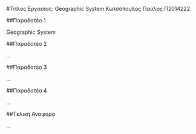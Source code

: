 #Τίτλος Εργασίας: Geographic System
Κωτσόπουλος Παύλος
Π2014222

##Παραδοτέο 1

Geographic System

##Παραδοτέο 2

…

##Παραδοτέο 3

...

##Παραδοτέο 4

...

##Tελική Αναφορά

...
